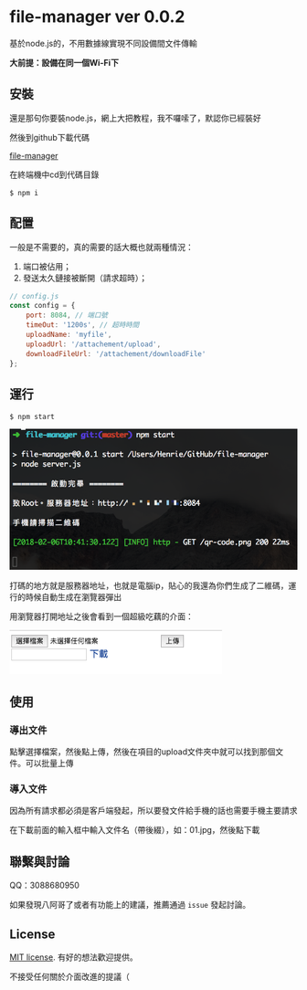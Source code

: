 # file-manager ver 0.0.2

基於node.js的，不用數據線實現不同設備間文件傳輸

**大前提：設備在同一個Wi-Fi下**

## 安裝

還是那句你要裝node.js，網上大把教程，我不囉嗦了，默認你已經裝好

然後到github下載代碼

[file-manager](https://github.com/HenriettaSu/file-manager)

在終端機中cd到代碼目錄

```
$ npm i
```

## 配置

一般是不需要的，真的需要的話大概也就兩種情況：

1. 端口被佔用；
2. 發送太久鏈接被斷開（請求超時）；

```js
// config.js
const config = {
    port: 8084, // 端口號
    timeOut: '1200s', // 超時時間
    uploadName: 'myfile',
    uploadUrl: '/attachement/upload',
    downloadFileUrl: '/attachement/downloadFile'
};
```

## 運行

```
$ npm start
```

![運行](./image/20180206-104205.png)

打碼的地方就是服務器地址，也就是電腦ip，貼心的我還為你們生成了二維碼，運行的時候自動生成在瀏覽器彈出

用瀏覽器打開地址之後會看到一個超級吃藕的介面：

![介面](./image/20180206-104543.png)

## 使用

### 導出文件

點擊選擇檔案，然後點上傳，然後在項目的upload文件夾中就可以找到那個文件。可以批量上傳

### 導入文件

因為所有請求都必須是客戶端發起，所以要發文件給手機的話也需要手機主要請求

在下載前面的輸入框中輸入文件名（帶後綴），如：01.jpg，然後點下載

## 聯繫與討論

QQ：3088680950

如果發現八阿哥了或者有功能上的建議，推薦通過 `issue` 發起討論。

## License

[MIT license](https://opensource.org/licenses/MIT). 有好的想法歡迎提供。

不接受任何關於介面改進的提議（